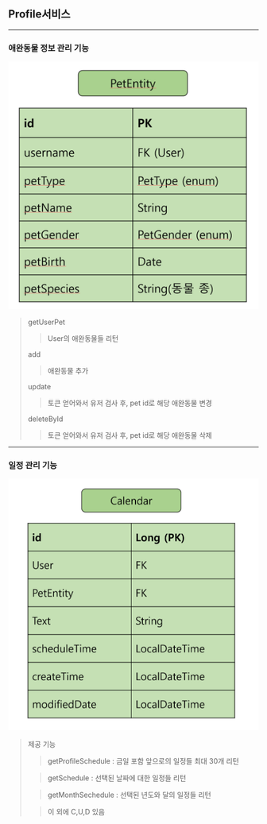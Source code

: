 ## Profile서비스

---
### 애완동물 정보 관리 기능
![img.png](img.png)
> getUserPet
> > User의 애완동물들 리턴
>
> add
> > 애완동물 추가
> 
> update
> > 토큰 얻어와서 유저 검사 후, pet id로 해당 애완동물 변경
> 
> deleteById
> > 토큰 얻어와서 유저 검사 후, pet id로 해당 애완동물 삭제





---
### 일정 관리 기능
![img_1.png](img_1.png)

> 제공 기능
> > getProfileSchedule : 금일 포함 앞으로의 일정들 최대 30개 리턴
> 
> > getSchedule : 선택된 날짜에 대한 일정들 리턴
> 
> > getMonthSechedule : 선택된 년도와 달의 일정들 리턴
> 
> > 이 외에 C,U,D 있음